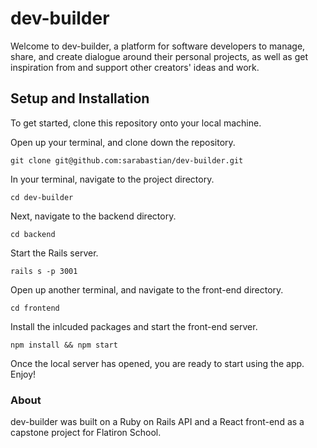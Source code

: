 # dev-builder
Welcome to dev-builder, a platform for software developers to manage, share, and create dialogue around their personal projects, as well as get inspiration from and support other creators' ideas and work.

## Setup and Installation
To get started, clone this repository onto your local machine.

Open up your terminal, and clone down the repository.

```
git clone git@github.com:sarabastian/dev-builder.git
```

In your terminal, navigate to the project directory.

```
cd dev-builder
```

Next, navigate to the backend directory.
```
cd backend
```
Start the Rails server.
```
rails s -p 3001
```
Open up another terminal, and navigate to the front-end directory.
```
cd frontend
```

Install the inlcuded packages and start the front-end server.
```
npm install && npm start
```

Once the local server has opened, you are ready to start using the app. Enjoy!

### About

dev-builder was built on a Ruby on Rails API and a React front-end as a capstone project for Flatiron School.
